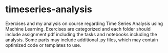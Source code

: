 # timeseries-analysis

Exercises and my analysis on course regarding Time Series Analysis using Machine Learning. Exercises are categorized and each folder should include assignment pdf including the tasks and notebooks including the analysis. Some parts may include additional .py files, which may contain optimized code or templates to use.
